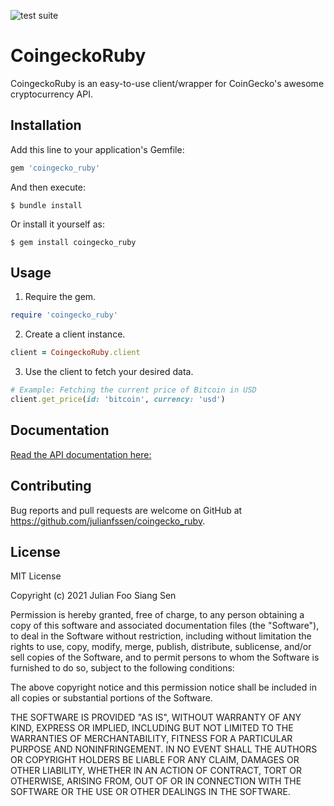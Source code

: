 ![test suite](https://github.com/julianfssen/coingecko_ruby/actions/workflows/ruby.yml/badge.svg)

# CoingeckoRuby

CoingeckoRuby is an easy-to-use client/wrapper for CoinGecko's awesome cryptocurrency API.

## Installation

Add this line to your application's Gemfile:

```ruby
gem 'coingecko_ruby'
```

And then execute:

    $ bundle install

Or install it yourself as:

    $ gem install coingecko_ruby

## Usage

1. Require the gem.

```ruby
require 'coingecko_ruby'
```

2. Create a client instance.

```ruby
client = CoingeckoRuby.client
```

3. Use the client to fetch your desired data.

```ruby
# Example: Fetching the current price of Bitcoin in USD
client.get_price(id: 'bitcoin', currency: 'usd')
```

## Documentation

[Read the API documentation here: ](https://julianfssen.github.io/coingecko_ruby/CoingeckoRuby.html)

## Contributing

Bug reports and pull requests are welcome on GitHub at https://github.com/julianfssen/coingecko_ruby.

## License

MIT License

Copyright (c) 2021 Julian Foo Siang Sen

Permission is hereby granted, free of charge, to any person obtaining a copy
of this software and associated documentation files (the "Software"), to deal
in the Software without restriction, including without limitation the rights
to use, copy, modify, merge, publish, distribute, sublicense, and/or sell
copies of the Software, and to permit persons to whom the Software is
furnished to do so, subject to the following conditions:

The above copyright notice and this permission notice shall be included in all
copies or substantial portions of the Software.

THE SOFTWARE IS PROVIDED "AS IS", WITHOUT WARRANTY OF ANY KIND, EXPRESS OR
IMPLIED, INCLUDING BUT NOT LIMITED TO THE WARRANTIES OF MERCHANTABILITY,
FITNESS FOR A PARTICULAR PURPOSE AND NONINFRINGEMENT. IN NO EVENT SHALL THE
AUTHORS OR COPYRIGHT HOLDERS BE LIABLE FOR ANY CLAIM, DAMAGES OR OTHER
LIABILITY, WHETHER IN AN ACTION OF CONTRACT, TORT OR OTHERWISE, ARISING FROM,
OUT OF OR IN CONNECTION WITH THE SOFTWARE OR THE USE OR OTHER DEALINGS IN THE
SOFTWARE.
